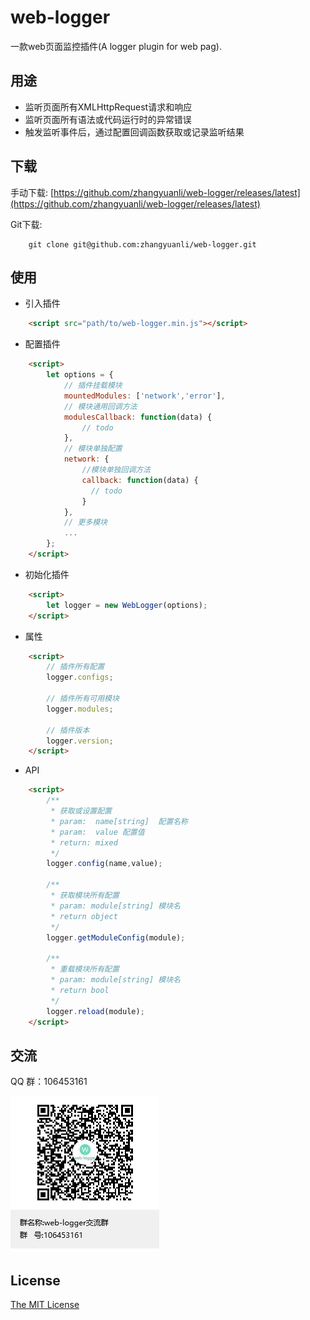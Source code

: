# web-logger
一款web页面监控插件(A logger plugin for web pag).


## 用途

- 监听页面所有XMLHttpRequest请求和响应
- 监听页面所有语法或代码运行时的异常错误
- 触发监听事件后，通过配置回调函数获取或记录监听结果

## 下载

手动下载:
[https://github.com/zhangyuanli/web-logger/releases/latest](https://github.com/zhangyuanli/web-logger/releases/latest)

Git下载: 
````
    git clone git@github.com:zhangyuanli/web-logger.git
````

## 使用

- 引入插件
````html
    <script src="path/to/web-logger.min.js"></script>
````

- 配置插件
````html
    <script>
        let options = {
            // 插件挂载模块
            mountedModules: ['network','error'],
            // 模块通用回调方法
            modulesCallback: function(data) {
                // todo
            },
            // 模块单独配置
            network: {
                //模块单独回调方法
                callback: function(data) {
                  // todo
                }
            },
            // 更多模块
            ...
        };
    </script>
````

- 初始化插件
````html
    <script>
        let logger = new WebLogger(options);
    </script>
````

- 属性
````html
    <script>
        // 插件所有配置
        logger.configs;
        
        // 插件所有可用模块
        logger.modules;
        
        // 插件版本
        logger.version;
    </script>
````

- API
````html
    <script>
        /**
         * 获取或设置配置 
         * param:  name[string]  配置名称
         * param:  value 配置值
         * return: mixed
         */
        logger.config(name,value);
        
        /**
         * 获取模块所有配置
         * param: module[string] 模块名
         * return object
         */
        logger.getModuleConfig(module);
        
        /**
         * 重载模块所有配置
         * param: module[string] 模块名
         * return bool
         */
        logger.reload(module);
    </script>
````

## 交流
QQ 群：106453161

![](./test/img/web-logger_qq-group.png)

## License

[The MIT License](./LICENSE)